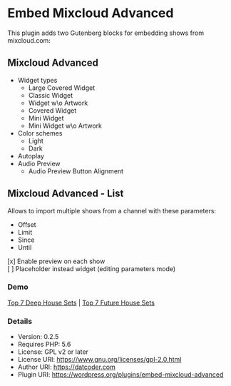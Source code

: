 # Embed Mixcloud Advanced

This plugin adds two Gutenberg blocks for embedding shows from mixcloud.com:

## Mixcloud Advanced

- Widget types
  - Large Covered Widget
  - Classic Widget
  - Widget w\o Artwork
  - Covered Widget
  - Mini Widget
  - Mini Widget w\o Artwork
- Color schemes
  - Light
  - Dark
- Autoplay
- Audio Preview
  - Audio Preview Button Alignment

## Mixcloud Advanced - List

Allows to import multiple shows from a channel with these parameters:

- Offset
- Limit
- Since
- Until

[x] Enable preview on each show  
[ ] Placeholder instead widget (editing parameters mode)

### Demo
 
[Top 7 Deep House Sets](https://datcoder.com/top-7-deep-house-sets/) | [Top 7 Future House Sets](https://datcoder.com/top-7-future-house-sets/)

### Details

 * Version:           0.2.5
 * Requires PHP:      5.6
 * License:           GPL v2 or later
 * License URI:       https://www.gnu.org/licenses/gpl-2.0.html
 * Author URI:        https://datcoder.com
 * Plugin URI:        https://wordpress.org/plugins/embed-mixcloud-advanced 